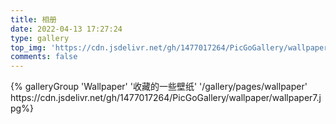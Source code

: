 ```yaml
---
title: 相册
date: 2022-04-13 17:27:24
type: gallery
top_img: 'https://cdn.jsdelivr.net/gh/1477017264/PicGoGallery/wallpaper/imgtop2.jpg'
comments: false
---
```


<div class="gallery-group-main">
{% galleryGroup 'Wallpaper' '收藏的一些壁纸' '/gallery/pages/wallpaper' https://cdn.jsdelivr.net/gh/1477017264/PicGoGallery/wallpaper/wallpaper7.jpg%}

</div>
